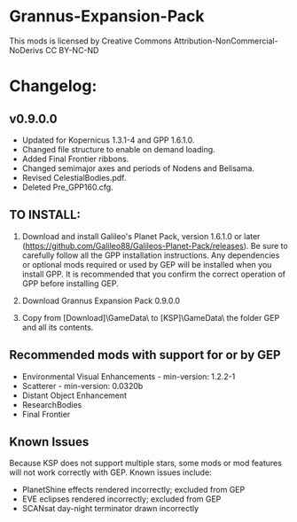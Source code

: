 ﻿
# Grannus-Expansion-Pack

This mods is licensed by Creative Commons Attribution-NonCommercial-NoDerivs
CC BY-NC-ND

# Changelog:
## v0.9.0.0
* Updated for Kopernicus 1.3.1-4 and GPP 1.6.1.0.
* Changed file structure to enable on demand loading.
* Added Final Frontier ribbons.
* Changed semimajor axes and periods of Nodens and Belisama.
* Revised CelestialBodies.pdf.
* Deleted Pre_GPP160.cfg.

## TO INSTALL:

1.  Download and install Galileo's Planet Pack, version 1.6.1.0 or later (https://github.com/Galileo88/Galileos-Planet-Pack/releases).  Be sure to carefully follow all the GPP installation instructions.  Any dependencies or optional mods required or used by GEP will be installed when you install GPP.  It is recommended that you confirm the correct operation of GPP before installing GEP. 

2. Download Grannus Expansion Pack 0.9.0.0

3. Copy from [Download]\GameData\ to [KSP]\GameData\ the folder GEP and all its contents.

## Recommended mods with support for or by GEP

  * Environmental Visual Enhancements - min-version: 1.2.2-1
  * Scatterer - min-version: 0.0320b
  * Distant Object Enhancement
  * ResearchBodies
  * Final Frontier

## Known Issues

Because KSP does not support multiple stars, some mods or mod features will not work correctly with GEP.  Known issues include:

  * PlanetShine effects rendered incorrectly; excluded from GEP
  * EVE eclipses rendered incorrectly; excluded from GEP
  * SCANsat day-night terminator drawn incorrectly


